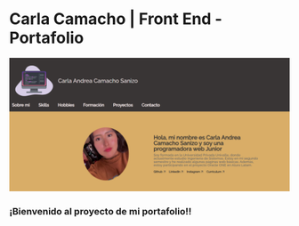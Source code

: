 # Carla Camacho | Front End -  Portafolio

<p align="center" >
     <img width="600" heigth="600" src="/assets/image.png">
</p>


### ¡Bienvenido al proyecto de mi portafolio!!
